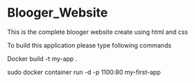 # Blooger_Website
This is the complete blooger website create using html and css

To build this application please type following commands

Docker build -t my-app .


 sudo docker container run -d -p 1100:80 my-first-app
